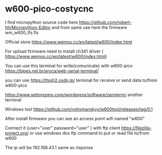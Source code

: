 # w600-pico-costycnc

I find micropython source code here https://github.com/robert-hh/Micropython-Editor and from same use here the firmware wm_w600_lfs.fls



Official store https://www.wemos.cc/en/latest/w600/index.html

For upload firmware need to install ch341 driver ( https://www.wemos.cc/en/latest/w600/index.html)

You can use this terminal for write(comunicate) with w600-pico https://bipes.net.br/aroca/web-serial-terminal/

you can use https://ttssh2.osdn.jp/ terminal for receive or send data to/from w600-pico

https://www.settorezero.com/wordpress/software/zeroterm/ another terminal

Windows tool https://github.com/vshymanskyy/w600tool/releases/tag/0.1 

After install firmware you can see an access point wifi named "w600" 

Connect it (user="user" password="user" ) with ftp client  https://filezilla-project.org/  or use windows dos ftp command to put or read file to/from w600

The ip will be 192.168.43.1 same as risponse 
